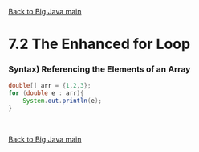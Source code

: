 [Back to Big Java main](../../../main.md)

# 7.2 The Enhanced for Loop
### Syntax) Referencing the Elements of an Array
```java
double[] arr = {1,2,3};
for (double e : arr){
    System.out.println(e);
}
```



<br>

[Back to Big Java main](../../../main.md)